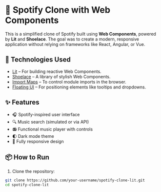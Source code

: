 # 🎵 Spotify Clone with Web Components

This is a simplified clone of Spotify built using **Web Components**, powered by **Lit** and **Shoelace**. The goal was to create a modern, responsive application without relying on frameworks like React, Angular, or Vue.

## 🚀 Technologies Used

- [Lit](https://lit.dev/) – For building reactive Web Components.
- [Shoelace](https://shoelace.style/) – A library of stylish Web Components.
- [Import Maps](https://developer.mozilla.org/en-US/docs/Web/HTML/Element/script/type/importmap) – To control module imports in the browser.
- [Floating UI](https://floating-ui.com/) – For positioning elements like tooltips and dropdowns.

## ✨ Features

- 🎧 Spotify-inspired user interface
- 🔍 Music search (simulated or via API)
- 📻 Functional music player with controls
- 🌓 Dark mode theme
- 📱 Fully responsive design

## 📦 How to Run

1. Clone the repository:

```bash
git clone https://github.com/your-username/spotify-clone-lit.git
cd spotify-clone-lit
